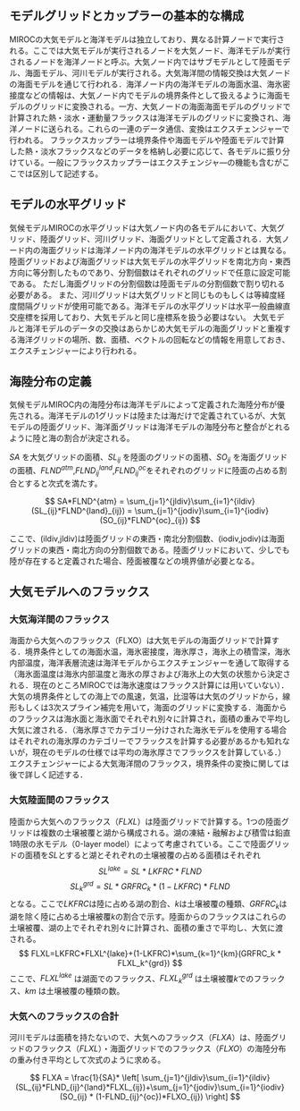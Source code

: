 
## モデルグリッドとカップラーの基本的な構成

MIROCの大気モデルと海洋モデルは独立しており、異なる計算ノードで実行される。ここでは大気モデルが実行されるノードを大気ノード、海洋モデルが実行されるノードを海洋ノードと呼ぶ。大気ノード内ではサブモデルとして陸面モデル、海面モデル、河川モデルが実行される。大気海洋間の情報交換は大気ノードの海面モデルを通じて行われる．海洋ノード内の海洋モデルの海面水温、海氷密接度などの情報は、大気ノード内でモデルの境界条件として扱えるように海面モデルのグリッドに変換される。一方、大気ノードの海面海面モデルのグリッドで計算された熱・淡水・運動量フラックスは海洋モデルのグリッドに変換され、海洋ノードに送られる。これらの一連のデータ通信、変換はエクスチェンジャーで行われる。
フラックスカップラーは境界条件や海面モデルや陸面モデルで計算した熱・淡水フラックスなどのデータを格納し必要に応じて、各モデルに振り分けている。一般にフラックスカップラーはエクスチェンジャ―の機能も含むがここでは区別して記述する。

## モデルの水平グリッド

気候モデルMIROCの水平グリッドは大気ノード内の各モデルにおいて、大気グリッド、陸面グリッド、河川グリッド、海面グリッドとして定義される．大気ノード内の海面グリッドは海洋ノード内の海洋モデルの水平グリッドとは異なる。陸面グリッドおよび海面グリッドは大気モデルの水平グリッドを南北方向・東西方向に等分割したものであり、分割個数はそれぞれのグリッドで任意に設定可能である。
ただし海面グリッドの分割個数は陸面モデルの分割個数で割り切れる必要がある。
また、河川グリッドは大気グリッドと同じものもしくは等緯度経度間隔グリッドが使用可能である。海洋モデルの水平グリッドは水平一般曲線直交座標を採用しており、大気モデルと同じ座標系を扱う必要はない。
大気モデルと海洋モデルのデータの交換はあらかじめ大気モデルの海面グリッドと重複する海洋グリッドの場所、数、面積、ベクトルの回転などの情報を用意しておき、エクスチェンジャーにより行われる。

## 海陸分布の定義

気候モデルMIROC内の海陸分布は海洋モデルによって定義された海陸分布が優先される。海洋モデルの1グリッドは陸または海だけで定義されているが、大気モデルの陸面グリッド、海洋面グリッドは海洋モデルの海陸分布と整合がとれるように陸と海の割合が決定される。

$SA$ を大気グリッドの面積、$SL_{ij}$ を陸面のグリッドの面積、$SO_{ij}$ を海面グリッドの面積、$FLND^{atm}$,$FLND^{land}_{ij}$,$FLND^{oc}_{ij}$をそれぞれのグリッドに陸面の占める割合とすると次式を満たす。

$$ SA*FLND^{atm} = \sum_{j=1}^{jldiv}\sum_{i=1}^{ildiv}(SL_{ij}*FLND^{land}_{ij}) = \sum_{j=1}^{jodiv}\sum_{i=1}^{iodiv}(SO_{ij}*FLND^{oc}_{ij}) $$

ここで、(ildiv,jldiv)は陸面グリッドの東西・南北分割個数、(iodiv,jodiv)は海面グリッドの東西・南北方向の分割個数である。陸面グリッドにおいて、少しでも陸が存在すると定義された場合、陸面被覆などの境界値が必要となる。

## 大気モデルへのフラックス

### 大気海洋間のフラックス
海面から大気へのフラックス（FLXO）は大気モデルの海面グリッドで計算する．境界条件としての海面水温，海氷密接度，海氷厚さ，海氷上の積雪深，海氷内部温度，海洋表層流速は海洋モデルからエクスチェンジャーを通して取得する（海氷面温度は海氷内部温度と海氷の厚さおよび海氷上の大気の状態から決定される．現在のところMIROCでは海氷速度はフラックス計算には用いていない）．大気の境界条件としての海上での風速，気温，比湿等は大気のグリッドから，線形もしくは3次スプライン補完を用いて，海面のグリッドに変換する．海面からのフラックスは海水面と海氷面でそれぞれ別々に計算され，面積の重みで平均し大気に渡される．（海氷厚さでカテゴリー分けされた海氷モデルを使用する場合はそれぞれの海氷厚のカテゴリーでフラックスを計算する必要があるかも知れないが，現在のモデルの仕様では平均の海氷厚さでフラックスを計算している．）エクスチェンジャーによる大気海洋間のフラックス，境界条件の変換に関しては後で詳しく記述する．

### 大気陸面間のフラックス
陸面から大気へのフラックス（$FLXL$）は陸面グリッドで計算する。1つの陸面グリッドは複数の土壌被覆と湖から構成される。湖の凍結・融解および積雪は鉛直1時限の氷モデル（0-layer model）によって考慮されている。ここで陸面グリッドの面積を$SL$とすると湖とそれぞれの土壌被覆の占める面積はそれぞれ
$$ SL^{lake}=SL * LKFRC * FLND $$
$$ SL^{grd}_k = SL * GRFRC_k * (1-LKFRC) * FLND$$
となる。ここで$LKFRC$は陸に占める湖の割合、$k$は土壌被覆の種類、$GRFRC_k$は湖を除く陸に占める土壌被覆$k$の割合で示す。陸面からのフラックスはこれらの土壌被覆、湖の上でそれぞれ別々に計算され、面積の重さで平均し、大気に渡される。
$$ FLXL=LKFRC*FLXL^{lake}+(1-LKFRC)*\sum_{k=1}^{km}(GRFRC_k * FLXL_k^{grd}) $$
ここで、$FLXL^{lake}$ は湖面でのフラックス、$FLXL_{k}^{grd}$ は土壌被覆$k$でのフラックス、$km$ は土壌被覆の種類の数。

### 大気へのフラックスの合計
河川モデルは面積を持たないので、大気へのフラックス（$FLXA$）は、陸面グリッドのフラックス（$FLXL$）・海面グリッドでのフラックス（$FLXO$）の海陸分布の重み付き平均として次式のように求める。

$$ FLXA = \frac{1}{SA}* \left[ \sum_{j=1}^{jldiv}\sum_{i=1}^{ildiv}(SL_{ij}*FLND_{ij}^{land}*FLXL_{ij})+\sum_{j=1}^{jodiv}\sum_{i=1}^{iodiv}(SO_{ij} * (1-FLND_{ij}^{oc})*FLXO_{ij}) \right] $$
